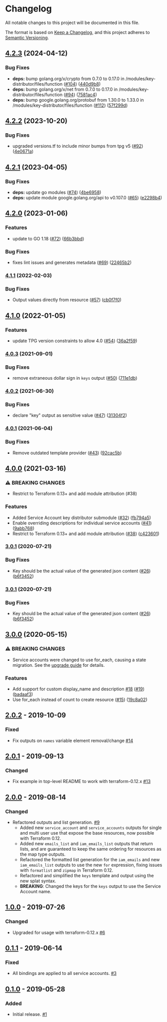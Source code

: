 # Changelog

All notable changes to this project will be documented in this file.

The format is based on
[Keep a Changelog](https://keepachangelog.com/en/1.0.0/),
and this project adheres to
[Semantic Versioning](https://semver.org/spec/v2.0.0.html).

## [4.2.3](https://github.com/terraform-google-modules/terraform-google-service-accounts/compare/v4.2.2...v4.2.3) (2024-04-12)


### Bug Fixes

* **deps:** bump golang.org/x/crypto from 0.7.0 to 0.17.0 in /modules/key-distributor/files/function ([#104](https://github.com/terraform-google-modules/terraform-google-service-accounts/issues/104)) ([440d9b8](https://github.com/terraform-google-modules/terraform-google-service-accounts/commit/440d9b804e5a91fc2c2370bc12570f08ea935ab5))
* **deps:** bump golang.org/x/net from 0.7.0 to 0.17.0 in /modules/key-distributor/files/function ([#94](https://github.com/terraform-google-modules/terraform-google-service-accounts/issues/94)) ([7581ac4](https://github.com/terraform-google-modules/terraform-google-service-accounts/commit/7581ac470fe05980cedecdf3c8c9200085c46499))
* **deps:** bump google.golang.org/protobuf from 1.30.0 to 1.33.0 in /modules/key-distributor/files/function ([#112](https://github.com/terraform-google-modules/terraform-google-service-accounts/issues/112)) ([57f299d](https://github.com/terraform-google-modules/terraform-google-service-accounts/commit/57f299df02dd90d1dc2378384a726368a9808e18))

## [4.2.2](https://github.com/terraform-google-modules/terraform-google-service-accounts/compare/v4.2.1...v4.2.2) (2023-10-20)


### Bug Fixes

* upgraded versions.tf to include minor bumps from tpg v5 ([#92](https://github.com/terraform-google-modules/terraform-google-service-accounts/issues/92)) ([4e0671a](https://github.com/terraform-google-modules/terraform-google-service-accounts/commit/4e0671a42a63b4a4a968e47a06a48d96fbddb4af))

## [4.2.1](https://github.com/terraform-google-modules/terraform-google-service-accounts/compare/v4.2.0...v4.2.1) (2023-04-05)


### Bug Fixes

* **deps:** update go modules ([#74](https://github.com/terraform-google-modules/terraform-google-service-accounts/issues/74)) ([4be6958](https://github.com/terraform-google-modules/terraform-google-service-accounts/commit/4be6958970a7305fcaadd2b6020bbbcd04d70038))
* **deps:** update module google.golang.org/api to v0.107.0 ([#65](https://github.com/terraform-google-modules/terraform-google-service-accounts/issues/65)) ([e2298b4](https://github.com/terraform-google-modules/terraform-google-service-accounts/commit/e2298b472b025fa14b015ba4e238d9ce6752db68))

## [4.2.0](https://github.com/terraform-google-modules/terraform-google-service-accounts/compare/v4.1.1...v4.2.0) (2023-01-06)


### Features

* update to GO 1.18 ([#72](https://github.com/terraform-google-modules/terraform-google-service-accounts/issues/72)) ([66b3bbd](https://github.com/terraform-google-modules/terraform-google-service-accounts/commit/66b3bbdb502b399f08c7bb8b93cc37661bf073d7))


### Bug Fixes

* fixes lint issues and generates metadata ([#69](https://github.com/terraform-google-modules/terraform-google-service-accounts/issues/69)) ([22465b2](https://github.com/terraform-google-modules/terraform-google-service-accounts/commit/22465b2486bb6e2968ee4829ddd042d755b08eda))

### [4.1.1](https://github.com/terraform-google-modules/terraform-google-service-accounts/compare/v4.1.0...v4.1.1) (2022-02-03)


### Bug Fixes

* Output values directly from resource ([#57](https://github.com/terraform-google-modules/terraform-google-service-accounts/issues/57)) ([cb0f7f0](https://github.com/terraform-google-modules/terraform-google-service-accounts/commit/cb0f7f0e3a70956477bd275e1949461124a3f233))

## [4.1.0](https://www.github.com/terraform-google-modules/terraform-google-service-accounts/compare/v4.0.3...v4.1.0) (2022-01-05)


### Features

* update TPG version constraints to allow 4.0 ([#54](https://www.github.com/terraform-google-modules/terraform-google-service-accounts/issues/54)) ([36a2f59](https://www.github.com/terraform-google-modules/terraform-google-service-accounts/commit/36a2f592823e9feffb1475695fa8a686b1626452))

### [4.0.3](https://www.github.com/terraform-google-modules/terraform-google-service-accounts/compare/v4.0.2...v4.0.3) (2021-09-01)


### Bug Fixes

* remove extraneous dollar sign in `keys` output ([#50](https://www.github.com/terraform-google-modules/terraform-google-service-accounts/issues/50)) ([711e1db](https://www.github.com/terraform-google-modules/terraform-google-service-accounts/commit/711e1dbc6f15d463cf831bea7bad80b4b07b3fcd))

### [4.0.2](https://www.github.com/terraform-google-modules/terraform-google-service-accounts/compare/v4.0.1...v4.0.2) (2021-06-30)


### Bug Fixes

* declare "key" output as sensitive value ([#47](https://www.github.com/terraform-google-modules/terraform-google-service-accounts/issues/47)) ([31304f2](https://www.github.com/terraform-google-modules/terraform-google-service-accounts/commit/31304f2bc30bc29e53d798de067ee543cba237b9))

### [4.0.1](https://www.github.com/terraform-google-modules/terraform-google-service-accounts/compare/v4.0.0...v4.0.1) (2021-06-04)


### Bug Fixes

* Remove outdated template provider ([#43](https://www.github.com/terraform-google-modules/terraform-google-service-accounts/issues/43)) ([92cac5b](https://www.github.com/terraform-google-modules/terraform-google-service-accounts/commit/92cac5bf7908e2ee8a44d4d86b6e31548c1f60f3))

## [4.0.0](https://www.github.com/terraform-google-modules/terraform-google-service-accounts/compare/v3.0.1...v4.0.0) (2021-03-16)


### ⚠ BREAKING CHANGES

* Restrict to Terraform 0.13+ and add module attribution (#38)

### Features

* Added Service Account key distributor submodule ([#32](https://www.github.com/terraform-google-modules/terraform-google-service-accounts/issues/32)) ([fb794a5](https://www.github.com/terraform-google-modules/terraform-google-service-accounts/commit/fb794a5a78495973b83bc3162fe1c497058c7647))
* Enable overriding descriptions for individual service accounts ([#41](https://www.github.com/terraform-google-modules/terraform-google-service-accounts/issues/41)) ([9abb768](https://www.github.com/terraform-google-modules/terraform-google-service-accounts/commit/9abb7685d8070d2b54f5f8775a2041faed4de666))
* Restrict to Terraform 0.13+ and add module attribution ([#38](https://www.github.com/terraform-google-modules/terraform-google-service-accounts/issues/38)) ([c423601](https://www.github.com/terraform-google-modules/terraform-google-service-accounts/commit/c42360190ad4fbac2466ed77db469e2f2b4e60b1))

### [3.0.1](https://www.github.com/terraform-google-modules/terraform-google-service-accounts/compare/v3.0.0...v3.0.1) (2020-07-21)


### Bug Fixes

* Key should be the actual value of the generated json content ([#26](https://www.github.com/terraform-google-modules/terraform-google-service-accounts/issues/26)) ([b6f3452](https://www.github.com/terraform-google-modules/terraform-google-service-accounts/commit/b6f345279519ab8eac300c47af8d60b9e6a5a5e8))

### [3.0.1](https://www.github.com/terraform-google-modules/terraform-google-service-accounts/compare/v3.0.0...v3.0.1) (2020-07-21)


### Bug Fixes

* Key should be the actual value of the generated json content ([#26](https://www.github.com/terraform-google-modules/terraform-google-service-accounts/issues/26)) ([b6f3452](https://www.github.com/terraform-google-modules/terraform-google-service-accounts/commit/b6f345279519ab8eac300c47af8d60b9e6a5a5e8))

## [3.0.0](https://www.github.com/terraform-google-modules/terraform-google-service-accounts/compare/v2.0.2...v3.0.0) (2020-05-15)


### ⚠ BREAKING CHANGES

* Service accounts were changed to use for_each, causing a state migration. See the [upgrade guide](./docs/upgrading_to_v3.md) for details.

### Features

* Add support for custom display_name and description [#18](https://www.github.com/terraform-google-modules/terraform-google-service-accounts/issues/18) ([#19](https://www.github.com/terraform-google-modules/terraform-google-service-accounts/issues/19)) ([badaaf3](https://www.github.com/terraform-google-modules/terraform-google-service-accounts/commit/badaaf3639aef1e0256b69d8f017693c5737733f))
* Use for_each instead of count to create resource ([#15](https://www.github.com/terraform-google-modules/terraform-google-service-accounts/issues/15)) ([19c8a02](https://www.github.com/terraform-google-modules/terraform-google-service-accounts/commit/19c8a02361af89aa7f3036c843f1cf9f39866d1e))

## [2.0.2] - 2019-10-09

### Fixed

- Fix outputs on `names` variable element removal/change [#14]

## [2.0.1] - 2019-09-13

### Changed

- Fix example in top-level README to work with terraform-0.12.x [#13]

## [2.0.0] - 2019-08-14

### Changed

- Refactored outputs and list generation. [#9]
  - Added new `service_account` and `service_accounts` outputs for single and multi user use that expose the base resources, now possible with Terraform 0.12.
  - Added new `emails_list` and `iam_emails_list` outputs that return lists, and are guaranteed to keep the same ordering for resources as the map type outputs.
  - Refactored the formatted list generation for the `iam_emails` and new `iam_emails_list` outputs to use the new `for` expression, fixing   issues with `formatlist` and `zipmap` in Terraform 0.12.
  - Refactored and simplified the `keys` template and output using the new splat syntax.
  - **BREAKING**: Changed the keys for the `keys` output to use the Service Account name.

## [1.0.0] - 2019-07-26

### Changed

- Upgraded for usage with terraform-0.12.x [#6]

## [0.1.1] - 2019-06-14

### Fixed

- All bindings are applied to all service accounts. [#3]

## [0.1.0] - 2019-05-28

### Added

- Initial release. [#1]

[Unreleased]: https://github.com/terraform-google-modules/terraform-google-service-accounts/compare/v2.0.2...HEAD
[2.0.2]: https://github.com/terraform-google-modules/terraform-google-service-accounts/compare/v2.0.1...v2.0.2
[2.0.1]: https://github.com/terraform-google-modules/terraform-google-service-accounts/compare/v2.0.0...v2.0.1
[2.0.0]: https://github.com/terraform-google-modules/terraform-google-service-accounts/compare/v1.0.0...v2.0.0
[1.0.0]: https://github.com/terraform-google-modules/terraform-google-service-accounts/compare/v0.1.1...v1.0.0
[0.1.1]: https://github.com/terraform-google-modules/terraform-google-service-accounts/compare/v0.1.0...v0.1.1
[0.1.0]: https://github.com/terraform-google-modules/terraform-google-service-accounts/releases/tag/v0.1.0

[#15]: https://github.com/terraform-google-modules/terraform-google-service-accounts/pull/15
[#14]: https://github.com/terraform-google-modules/terraform-google-service-accounts/pull/14
[#13]: https://github.com/terraform-google-modules/terraform-google-service-accounts/pull/13
[#9]: https://github.com/terraform-google-modules/terraform-google-service-accounts/pull/9
[#3]: https://github.com/terraform-google-modules/terraform-google-service-accounts/pull/3
[#1]: https://github.com/terraform-google-modules/terraform-google-service-accounts/pull/1
[#6]: https://github.com/terraform-google-modules/terraform-google-service-accounts/pull/6
